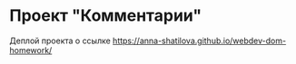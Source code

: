 # Проект "Комментарии"
Деплой проекта о ссылке
https://anna-shatilova.github.io/webdev-dom-homework/
